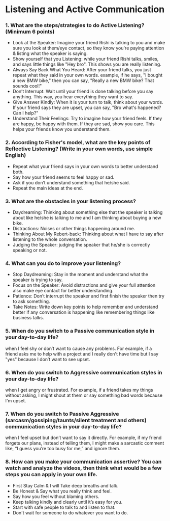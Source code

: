 # Listening and Active Communication

### 1. What are the steps/strategies to do Active Listening? (Minimum 6 points)

* Look at the Speaker: Imagine your friend Rishi is talking to you and make sure you look at them/eye contact, so they know you're paying attention & listing what the speaker is saying.
* Show yourself that you Listening: while your friend Rishi talks, smiles, and says little things like "Hey bro". This shows you are really listening.
* Always Say Back What You Heard: After your friend talks, you just repeat what they said in your own words. example, if he says, "I bought a new BMW bike," then you can say, "Really a new BMW bike? That sounds cool!"
* Don’t Interrupt: Wait until your friend is done talking before you say anything. This way, you hear everything they want to say.
* Give Answer Kindly: When it is your turn to talk, think about your words. If your friend says they are upset, you can say, "Bro what's happened? Can I help?"
* Understand Their Feelings: Try to imagine how your friend feels. If they are happy, be happy with them. If they are sad, show you care. This helps your friends know you understand them.

### 2. According to Fisher's model, what are the key points of Reflective Listening? (Write in your own words, use simple English)

* Repeat what your friend says in your own words to better understand both.
* Say how your friend seems to feel happy or sad.
* Ask if you don’t understand something that he/she said.
* Repeat the main ideas at the end.

### 3. What are the obstacles in your listening process?

* Daydreaming: Thinking about something else that the speaker is talking about like he/she is talking to me and I am thinking about buying a new bike.
* Distractions: Noises or other things happening around me.
* Thinking About My Rebert-back: Thinking about what I have to say after listening to the whole conversation.
* Judging the Speaker: judging the speaker that he/she is correctly speaking or not.

### 4. What can you do to improve your listening?

* Stop Daydreaming: Stay in the moment and understand what the speaker is trying to say.
* Focus on the Speaker: Avoid distractions and give your full attention also make eye contact for better understanding.
* Patience: Don’t interrupt the speaker and first finish the speaker then try to ask something.
* Take Notes: Write down key points to help remember and understand better if any conversation is happening like remembering things like business talks.

### 5. When do you switch to a Passive communication style in your day-to-day life?

when I feel shy or don’t want to cause any problems. For example, if a friend asks me to help with a project and I really don't have time but I say "yes" because I don’t want to see upset.

### 6. When do you switch to Aggressive communication styles in your day-to-day life?

when I get angry or frustrated. For example, if a friend takes my things without asking, I might shout at them or say something bad words  because I'm upset.

### 7. When do you switch to Passive Aggressive (sarcasm/gossiping/taunts/silent treatment and others) communication styles in your day-to-day life?

when I feel upset but don’t want to say it directly. For example, if my friend forgets our plans, instead of telling them, I might make a sarcastic comment like, “I guess you’re too busy for me,” and ignore them.

### 8. How can you make your communication assertive? You can watch and analyze the videos, then think what would be a few steps you can apply in your own life.

* First Stay Calm & I will Take deep breaths and talk.
* Be Honest & Say what you really think and feel.
* Say how you feel without blaming others.
* Keep talking kindly and clearly until it’s easy for you.
* Start with safe people to talk to and listen to that.
* Don't wait for someone to do whatever you want to do.

